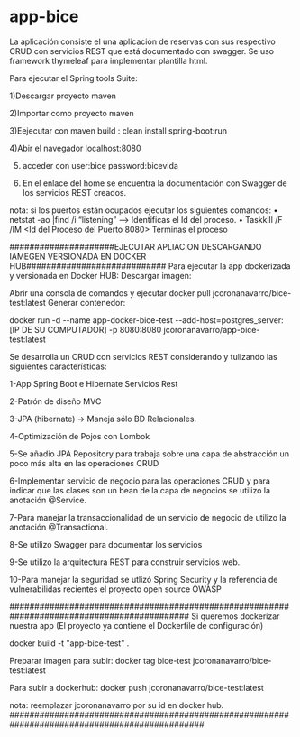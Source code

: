 # app-bice

La aplicación consiste el una aplicación de reservas con sus respectivo CRUD con servicios REST que está documentado con swagger.
Se uso framework thymeleaf para implementar plantilla html.

Para ejecutar el Spring tools Suite:

1)Descargar proyecto maven

2)Importar como proyecto maven

3)Eejecutar con maven build : clean install spring-boot:run

4)Abir el navegador localhost:8080

5) acceder con user:bice password:bicevida

6) En el enlace del home se encuentra la documentación con Swagger de los servicios REST creados. 


nota: si los puertos están ocupados ejecutar los siguientes comandos:
•	netstat -ao |find /i “listening” --> Identificas el Id del proceso.
•	Taskkill /F /IM <Id del Proceso del Puerto 8080> Terminas el proceso



#####################EJECUTAR APLIACION DESCARGANDO IAMEGEN VERSIONADA EN DOCKER HUB############################
Para ejecutar la app dockerizada y versionada en Docker HUB:
Descargar imagen:

Abrir una consola de comandos y ejecutar docker pull jcoronanavarro/bice-test:latest
Generar contenedor:


docker run -d --name app-docker-bice-test --add-host=postgres_server:[IP DE SU COMPUTADOR] -p 8080:8080 jcoronanavarro/app-bice-test:latest



Se desarrolla un CRUD con servicios REST considerando y tulizando las siguientes características:

1-App Spring Boot e Hibernate Servicios Rest


2-Patrón de diseño MVC


3-JPA (hibernate) -> Maneja sólo BD Relacionales.


4-Optimización de Pojos con Lombok


5-Se añadio JPA Repository para trabaja sobre una capa de abstracción un poco más alta en las operaciones CRUD


6-Implementar servicio de negocio para las operaciones CRUD y para indicar que las clases son un bean de la capa de negocios se utilizo la anotación @Service.


7-Para manejar la transaccionalidad de un servicio de negocio de utilizo la anotación @Transactional.


8-Se utilizo Swagger para documentar los servicios


9-Se utilizo la arquitectura REST para construir servicios web.


10-Para manejar la seguridad se utlizó Spring Security y la referencia de vulnerabilidas recientes el proyecto open source OWASP

############################################################################################
Si queremos dockerizar nuestra app (El proyecto ya contiene el Dockerfile de configuración)

docker build -t "app-bice-test" .

Preparar imagen para subir:
docker tag bice-test jcoronanavarro/bice-test:latest

Para subir a dockerhub:
docker push jcoronanavarro/bice-test:latest

nota: reemplazar jcoronanavarro por su id en docker hub.
###############################################################################################






